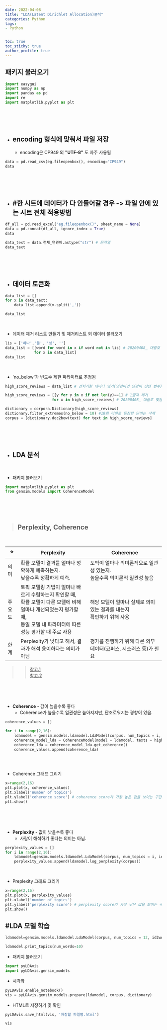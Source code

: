 ```yaml
---
date: 2022-04-08
title: "LDA(Latent Dirichlet Allocation)분석"
categories: Python
tags: 
- Python


toc: true  
toc_sticky: true 
author_profile: true
---
```


## 패키지 불러오기
```python
import easygui
import numpy as np
import pandas as pd
import re
import matplotlib.pyplot as plt
```
<br><br><br>

* ## encoding 형식에 맞춰서 파일 저장
  - encoding은 CP949 외 __"UTF-8"__ 도 자주 사용됨
```python
data = pd.read_csv(eg.fileopenbox(), encoding="CP949")
data
```
<br><br><br>


* ## #한 시트에 데이터가 다 안들어갈 경우 -> 파일 안에 있는 시트 전체 적용방법
```python
df_all = pd.read_excel("eg.fileopenbox()", sheet_name = None)
data = pd.concat(df_all, ignore_index = True)
data
```

```python
data_text = data.전체_연관어.astype("str") # 문자열
data_text
```
<br><br><br>

* ## 데이터 토큰화
```python
data_list = []
for x in data_text:
    data_list.append(x.split(','))

data_list    
```
<br>

  - 데이터 제거 리스트 만들기 및 제거리스트 외 데이터 불러오기
```python
lis = ['하나','둘', '셋', '']
data_list = [[word for word in x if word not in lis] # 20200408_ 대괄호 맺음이 없는데 맞는지 확인하기
             for x in data_list]
data_list
```
<br>

  - 'no_below'가 빈도수 제한 파라미터로 추정됨
```python
high_score_reviews = data_list # 전처리한 데이터 넣기(연관어면 연관어 선언 변수)

high_score_reviews = [[y for y in x if not len(y)==1] # 1글자 제거
                     for x in high_score_reviews] # 20200408_ 대괄호 맺음이 없는데 맞는지 확인하기

dictionary = corpora.Dictionary(high_score_reviews)
dictionary.filter_extremes(no_below = 10) #10회 이하로 등장한 단어는 삭제 
corpus = [dictionary.doc2bow(text) for text in high_score_reviews]
```
<br><br><br>

* ## LDA 분석
<br>

- 패키지 불러오기
```python
import matplotlib.pyplot as plt
from gensim.models import CoherenceModel
```
<br><br><br>

> ## Perplexity, Coherence
<br>

⭐ |Perplexity | Coherence
---------|----------|---------
 의미 | 확률 모델이 결과를 얼마나 정확하게 예측하는지.<br> 낮을수록 정확하게 예측. | 토픽이 얼마나 의미론적으로 일관성 있는지. <br>높을수록 의미론적 일관성 높음
주요도 | 토픽 모델링 기법이 얼마나 빠르게 수렴하는지 확인할 때,<br> 확률 모델이 다른 모델에 비해 얼마나 개선되었는지 평가할 때,<br> 동일 모델 내 파라미터에 따른 성능 평가할 때 주로 사용| 해당 모델이 얼마나 실제로 의미있는 결과를 내는지<br> 확인하기 위해 사용 
한계 | Perplexity가 낮다고 해서, 결과가 해석 용이하다는 의미가 아님 | 평가를 진행하기 위해 다른 외부 데이터(코퍼스, 시소러스 등)가 필요

>> [참고.1](https://bab2min.tistory.com/587)<br>
>>[참고.2](https://coredottoday.github.io/2018/09/17/%EB%AA%A8%EB%8D%B8-%ED%8C%8C%EB%9D%BC%EB%AF%B8%ED%84%B0-%ED%8A%9C%EB%8B%9D/)

<br><br><br>

- **Coherence** - 값이 높을수록 좋다
    - Coherence가 높을수록 일관성은 높아지지만, 단조로워지는 경향이 있음.


```python
coherence_values = []

for i in range(2,16):
    ldamodel = gensim.models.ldamodel.LdaModel(corpus, num_topics = i, id2word=dictionary)
    coherence_model_lda = CoherenceModel(model = ldamodel, texts = high_score_reviews, dictionary = dictionary, topn=10)
    coherence_lda = coherence_model_lda.get_coherence()
    coherence_values.append(coherence_lda)
    
```
<br>

- Coherence 그래프 그리기
```python
x=range(2,16)    
plt.plot(x, coherence_values)
plt.xlabel('number of topics')
plt.ylabel('coherence score') # coherence score가 가장 높은 값을 보이는 구간 찾아 최적화된 토픽 개수 선정
plt.show()
```
<br><br><br>

- **Perplexity** - 값이 낮을수록 좋다
  - 사람이 해석하기 좋다는 의미는 아님.

```python
perplexity_values = []
for i in range(2,16):
    ldamodel=gensim.models.ldamodel.LdaModel(corpus, num_topics = i, id2word = dictionary)
    perplexity_values.append(ldamodel.log_perplexity(corpus))
```
<br>

- Preplexity 그래프 그리기
```python
x=range(2,16)
plt.plot(x, perplexity_values)
plt.xlabel('number of topics')
plt.ylabel('perplexity score') # perplexity score가 가장 낮은 값을 보이는 구간 찾아 최적화된 토픽 개수 선정
plt.show()
```

## #LDA 모델 학습

```python
ldamodel=gensim.models.ldamodel.LdaModel(corpus, num_topics = 12, id2word = dictionary, alpha=0.01, eta=0.1, passes=30)

ldamodel.print_topics(num_words=10)
```
- 패키지 불러오기
```python
import pyLDAvis
import pyLDAvis.gensim_models
```

- 시각화
```python
pyLDAvis.enable_notebook()
vis = pyLDAvis.gensim_models.prepare(ldamodel, corpus, dictionary)
```
- HTML로 저장하기 및 확인

```python
pyLDAvis.save_html(vis, '저장할 파일명.html')

vis
```